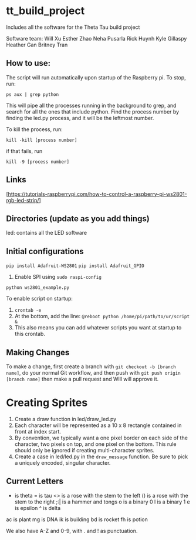 tt_build_project
================
Includes all the software for the Theta Tau build project

Software team:
Will Xu 
Esther Zhao 
Neha Pusarla 
Rick Huynh 
Kyle Gillaspy 
Heather Gan 
Britney Tran 

## How to use:
The script will run automatically upon startup of the Raspberry pi. To stop, run:

`ps aux | grep python`

This will pipe all the processes running in the background to grep, and search
for all the ones that include python. Find the process number by finding the led.py
process, and it will be the leftmost number.

To kill the process, run:

`kill -kill [process number]`

if that fails, run

`kill -9 [process number]`


## Links
[https://tutorials-raspberrypi.com/how-to-control-a-raspberry-pi-ws2801-rgb-led-strip/]

## Directories (update as you add things)
led: contains all the LED software

## Initial configurations
`pip install Adafruit-WS2801`
`pip install Adafruit_GPIO`

1. Enable SPI using `sudo raspi-config`

`python ws2801_example.py`

To enable script on startup:
1. `crontab -e`
2. At the bottom, add the line:
   `@reboot python /home/pi/path/to/ur/script &`
3. This also means you can add whatever scripts you want at startup to this crontab.


## Making Changes
To make a change, first create a branch with `git checkout -b [branch name]`,
do your normal Git workflow, and
then push with `git push origin [branch name]`
then make a pull request and Will will approve it.

# Creating Sprites
1. Create a draw function in led/draw_led.py
2. Each character will be represented as a 10 x 8 rectangle contained in front at index start.
3. By convention, we typically want a one pixel border on each side of the character, two pixels on top, and one pixel on the bottom. This rule should only be ignored if creating multi-character sprites.
4. Create a case in led/led.py in the `draw_message` function. Be sure to pick a uniquely encoded, singular character.

## Current Letters
+ is theta
= is tau
<> is a rose with the stem to the left
() is a rose with the stem to the right
;:| is a hammer and tongs
o is a binary 0
l is a binary 1
e is epsilon
^ is delta

ac is plant
mg is DNA
ik is building
bd is rocket
fh is potion


We also have A-Z and 0-9, with . and ! as punctuation.
